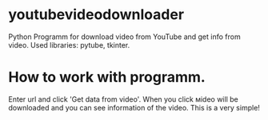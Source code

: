# youtubevideodownloader
Python Programm for download video from YouTube and get info from video. Used libraries: pytube, tkinter.
# How to work with programm.
Enter url and click 'Get data from video'.
When you click мideo will be downloaded and you can see information of the video.
This is a very simple!
